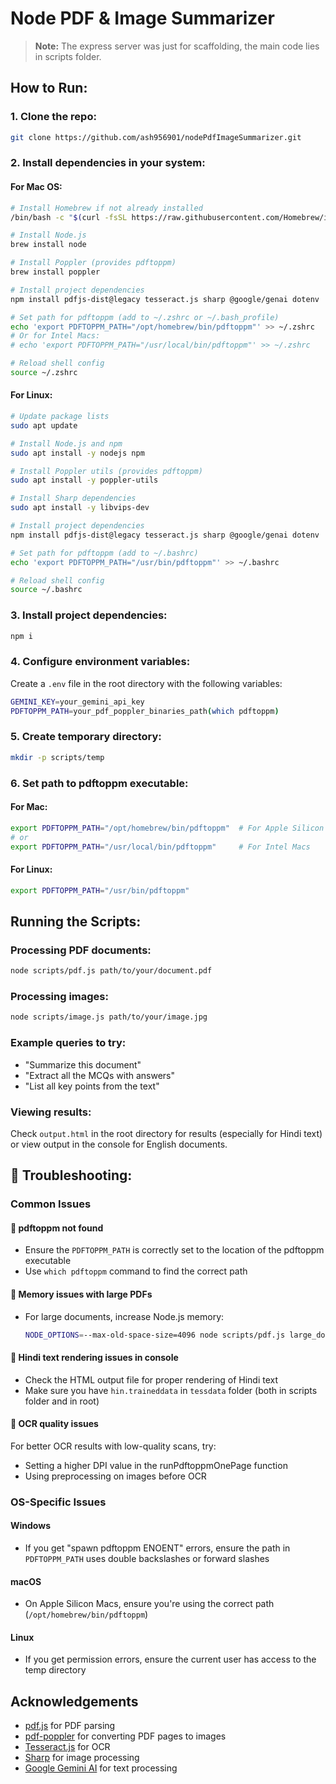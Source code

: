 #  Node PDF & Image Summarizer

> **Note:** The express server was just for scaffolding, the main code lies in scripts folder.

##  How to Run:

### 1. Clone the repo:

```bash
git clone https://github.com/ash956901/nodePdfImageSummarizer.git
```
### 2. Install dependencies in your system:

#### For Mac OS:

```bash
# Install Homebrew if not already installed
/bin/bash -c "$(curl -fsSL https://raw.githubusercontent.com/Homebrew/install/HEAD/install.sh)"

# Install Node.js
brew install node

# Install Poppler (provides pdftoppm)
brew install poppler

# Install project dependencies
npm install pdfjs-dist@legacy tesseract.js sharp @google/genai dotenv

# Set path for pdftoppm (add to ~/.zshrc or ~/.bash_profile)
echo 'export PDFTOPPM_PATH="/opt/homebrew/bin/pdftoppm"' >> ~/.zshrc
# Or for Intel Macs:
# echo 'export PDFTOPPM_PATH="/usr/local/bin/pdftoppm"' >> ~/.zshrc

# Reload shell config
source ~/.zshrc
```

#### For Linux:

```bash
# Update package lists
sudo apt update

# Install Node.js and npm
sudo apt install -y nodejs npm

# Install Poppler utils (provides pdftoppm)
sudo apt install -y poppler-utils

# Install Sharp dependencies
sudo apt install -y libvips-dev

# Install project dependencies
npm install pdfjs-dist@legacy tesseract.js sharp @google/genai dotenv

# Set path for pdftoppm (add to ~/.bashrc)
echo 'export PDFTOPPM_PATH="/usr/bin/pdftoppm"' >> ~/.bashrc

# Reload shell config
source ~/.bashrc
```

### 3. Install project dependencies:

```bash
npm i 
```

### 4. Configure environment variables:
Create a `.env` file in the root directory with the following variables:

```bash
GEMINI_KEY=your_gemini_api_key
PDFTOPPM_PATH=your_pdf_poppler_binaries_path(which pdftoppm)
```

### 5. Create temporary directory:

```bash
mkdir -p scripts/temp
```

### 6. Set path to pdftoppm executable:

#### For Mac:

```bash
export PDFTOPPM_PATH="/opt/homebrew/bin/pdftoppm"  # For Apple Silicon Macs
# or
export PDFTOPPM_PATH="/usr/local/bin/pdftoppm"     # For Intel Macs
```

#### For Linux:

```bash
export PDFTOPPM_PATH="/usr/bin/pdftoppm"
```

##  Running the Scripts:

### Processing PDF documents:
```bash
node scripts/pdf.js path/to/your/document.pdf
```

### Processing images:
```bash
node scripts/image.js path/to/your/image.jpg
```

### Example queries to try:
- "Summarize this document"
- "Extract all the MCQs with answers"
- "List all key points from the text"

### Viewing results:
Check `output.html` in the root directory for results (especially for Hindi text) or view output in the console for English documents.


## 🔧 Troubleshooting:

### Common Issues

#### 📌 pdftoppm not found
- Ensure the `PDFTOPPM_PATH` is correctly set to the location of the pdftoppm executable
- Use `which pdftoppm` command to find the correct path

#### 📌 Memory issues with large PDFs
- For large documents, increase Node.js memory:
  ```bash
  NODE_OPTIONS=--max-old-space-size=4096 node scripts/pdf.js large_document.pdf
  ```

#### 📌 Hindi text rendering issues in console
- Check the HTML output file for proper rendering of Hindi text
- Make sure you have `hin.traineddata` in `tessdata` folder (both in scripts folder and in root)

#### 📌 OCR quality issues
For better OCR results with low-quality scans, try:
- Setting a higher DPI value in the runPdftoppmOnePage function
- Using preprocessing on images before OCR

### OS-Specific Issues

#### Windows
- If you get "spawn pdftoppm ENOENT" errors, ensure the path in `PDFTOPPM_PATH` uses double backslashes or forward slashes

#### macOS
- On Apple Silicon Macs, ensure you're using the correct path (`/opt/homebrew/bin/pdftoppm`)

#### Linux
- If you get permission errors, ensure the current user has access to the temp directory


## Acknowledgements
- [pdf.js](https://mozilla.github.io/pdf.js/) for PDF parsing
- [pdf-poppler](https://www.freedesktop.org/wiki/Software/poppler/) for converting PDF pages to images
- [Tesseract.js](https://tesseract.projectnaptha.com/) for OCR
- [Sharp](https://sharp.pixelplumbing.com/) for image processing
- [Google Gemini AI](https://ai.google.dev/) for text processing